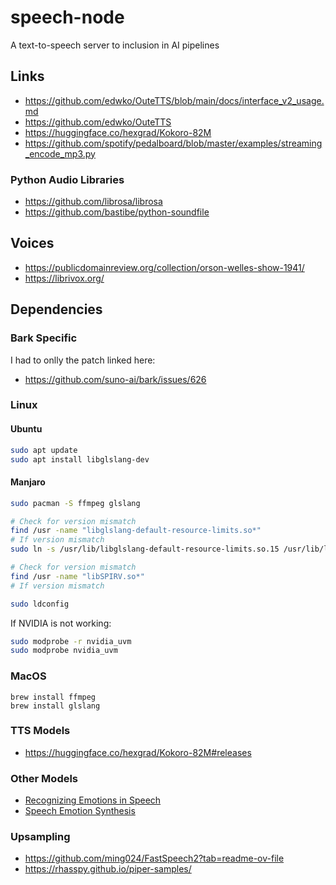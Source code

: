 # speech-node
A text-to-speech server to inclusion in AI pipelines


## Links
- https://github.com/edwko/OuteTTS/blob/main/docs/interface_v2_usage.md
- https://github.com/edwko/OuteTTS
- https://huggingface.co/hexgrad/Kokoro-82M
- https://github.com/spotify/pedalboard/blob/master/examples/streaming_encode_mp3.py

### Python Audio Libraries
- https://github.com/librosa/librosa
- https://github.com/bastibe/python-soundfile

## Voices
- https://publicdomainreview.org/collection/orson-welles-show-1941/
- https://librivox.org/



## Dependencies

### Bark Specific
I had to onlly the patch linked here:
- https://github.com/suno-ai/bark/issues/626

### Linux


#### Ubuntu
```sh
sudo apt update
sudo apt install libglslang-dev
```

#### Manjaro
```sh
sudo pacman -S ffmpeg glslang

# Check for version mismatch
find /usr -name "libglslang-default-resource-limits.so*"
# If version mismatch
sudo ln -s /usr/lib/libglslang-default-resource-limits.so.15 /usr/lib/libglslang-default-resource-limits.so.14

# Check for version mismatch
find /usr -name "libSPIRV.so*"
# If version mismatch

sudo ldconfig
```

If NVIDIA is not working:
```sh
sudo modprobe -r nvidia_uvm
sudo modprobe nvidia_uvm
```

### MacOS
```
brew install ffmpeg
brew install glslang
```

### TTS Models
- https://huggingface.co/hexgrad/Kokoro-82M#releases

### Other Models
- [Recognizing Emotions in Speech](https://github.com/ddlBoJack/emotion2vec)
- [Speech Emotion Synthesis](https://github.com/NN-Project-2/Emotion-TTS-Emebddings)



### Upsampling
- https://github.com/ming024/FastSpeech2?tab=readme-ov-file
- https://rhasspy.github.io/piper-samples/